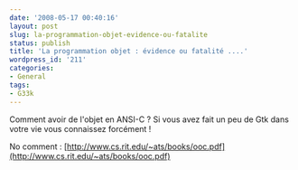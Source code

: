 ```yaml
---
date: '2008-05-17 00:40:16'
layout: post
slug: la-programmation-objet-evidence-ou-fatalite
status: publish
title: 'La programmation objet : évidence ou fatalité ....'
wordpress_id: '211'
categories:
- General
tags:
- G33k
---
```


Comment avoir de l'objet en ANSI-C ?
Si vous avez fait un peu de Gtk dans votre vie vous connaissez forcément !

No comment : [http://www.cs.rit.edu/~ats/books/ooc.pdf](http://www.cs.rit.edu/~ats/books/ooc.pdf)
